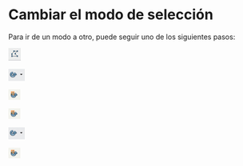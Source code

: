 
# Cambiar el modo de selección

Para ir de un modo a otro, puede seguir uno de los siguientes pasos:

![](img/Captura_de_pantalla_2016-11-30_a_las_15.26.16.png)

![](img/Captura_de_pantalla_2016-11-30_a_las_15.26.25.png)

![](img/Captura_de_pantalla_2016-11-30_a_las_15.28.27.png)

![](img/Captura_de_pantalla_2016-11-30_a_las_15.28.27.png)

![](img/Captura_de_pantalla_2016-11-30_a_las_15.26.25.png)

![](img/Captura_de_pantalla_2016-11-30_a_las_15.28.27.png)
